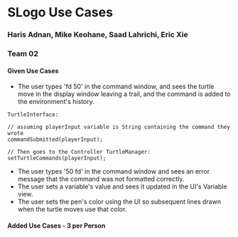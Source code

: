 # SLogo Use Cases

### Haris Adnan, Mike Keohane, Saad Lahrichi, Eric Xie

### Team 02

#### Given Use Cases

* The user types 'fd 50' in the command window, and sees the turtle move in the display window leaving a trail, and the command is added to the environment's history.

~~~
TurtleInterface:

// assuming playerInput variable is String containing the command they wrote
commandSubmitted(playerInput);

// Then goes to the Controller TurtleManager:
setTurtleCommands(playerInput);
~~~

* The user types '50 fd' in the command window and sees an error message that the command was not formatted correctly.
* The user sets a variable's value and sees it updated in the UI's Variable view.
* The user sets the pen's color using the UI so subsequent lines drawn when the turtle moves use that color.


#### Added Use Cases - 3 per Person